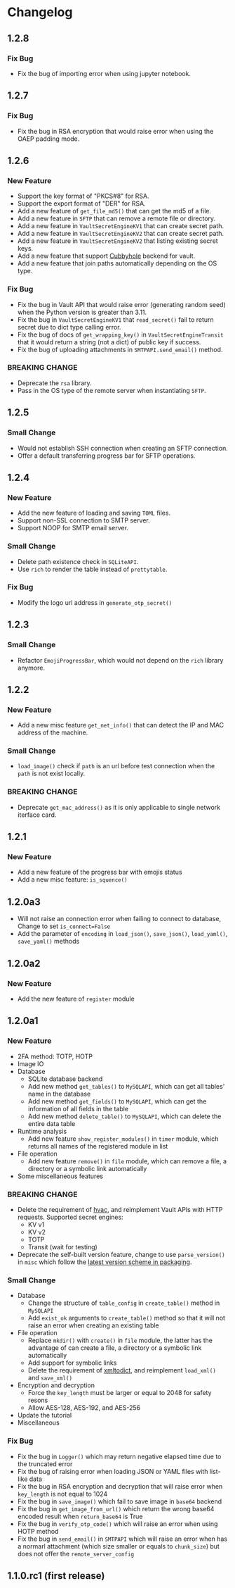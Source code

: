 # Changelog

## 1.2.8

### Fix Bug

- Fix the bug of importing error when using jupyter notebook.

## 1.2.7

### Fix Bug

- Fix the bug in RSA encryption that would raise error when using the OAEP padding mode.

## 1.2.6

### New Feature

- Support the key format of "PKCS#8" for RSA.
- Support the export format of "DER" for RSA.
- Add a new feature of `get_file_md5()` that can get the md5 of a file.
- Add a new feature in `SFTP` that can remove a remote file or directory.
- Add a new feature in `VaultSecretEngineKV1` that can create secret path.
- Add a new feature in `VaultSecretEngineKV2` that can create secret path.
- Add a new feature in `VaultSecretEngineKV2` that listing existing secret keys.
- Add a new feature that support [Cubbyhole](https://developer.hashicorp.com/vault/docs/secrets/cubbyhole) backend for vault.
- Add a new feature that join paths automatically depending on the OS type.

### Fix Bug

- Fix the bug in Vault API that would raise error (generating random seed) when the Python version is greater than 3.11.
- Fix the bug in `VaultSecretEngineKV1` that `read_secret()` fail to return secret due to dict type calling error.
- Fix the bug of docs of `get_wrapping_key()` in `VaultSecretEngineTransit` that it would return a string (not a dict) of public key if success.
- Fix the bug of uploading attachments in `SMTPAPI.send_email()` method.

### BREAKING CHANGE

- Deprecate the `rsa` library.
- Pass in the OS type of the remote server when instantiating `SFTP`.


## 1.2.5

### Small Change

- Would not establish SSH connection when creating an SFTP connection.
- Offer a default transferring progress bar for SFTP operations.


## 1.2.4

### New Feature

- Add the new feature of loading and saving `TOML` files.
- Support non-SSL connection to SMTP server.
- Support NOOP for SMTP email server.

### Small Change

- Delete path existence check in `SQLiteAPI`.
- Use `rich` to render the table instead of `prettytable`.

### Fix Bug

- Modify the logo url address in `generate_otp_secret()`


## 1.2.3

### Small Change

- Refactor `EmojiProgressBar`, which would not depend on the `rich` library anymore.


## 1.2.2

### New Feature

- Add a new misc feature `get_net_info()` that can detect the IP and MAC address of the machine.

### Small Change

- `load_image()` check if `path` is an url before test connection when the `path` is not exist locally.

### BREAKING CHANGE

- Deprecate `get_mac_address()` as it is only applicable to single network iterface card.


## 1.2.1

### New Feature

- Add a new feature of the progress bar with emojis status
- Add a new misc feature: `is_squence()`


## 1.2.0a3

- Will not raise an connection error when failing to connect to database, Change to set `is_connect=False`
- Add the parameter of `encoding` in `load_json()`, `save_json()`, `load_yaml()`, `save_yaml()` methods


## 1.2.0a2

### New Feature

- Add the new feature of `register` module


## 1.2.0a1

### New Feature

- 2FA method: TOTP, HOTP
- Image IO
- Database
  - SQLite database backend
  - Add new method `get_tables()` to `MySQLAPI`, which can get all tables' name in the database
  - Add new method `get_fields()` to `MySQLAPI`, which can get the information of all fields in the table
  - Add new method `delete_table()` to `MySQLAPI`,  which can delete the entire data table
- Runtime analysis
  - Add new feature `show_register_modules()` in `timer` module, which returns all names of the registered module in list
- File operation
  - Add new feature `remove()` in `file` module, which can remove a file, a directory or a symbolic link automatically
- Some miscellaneous features

### BREAKING CHANGE

- Delete the requirement of [hvac](https://github.com/hvac/hvac), and reimplement Vault APIs with HTTP requests. Supported secret engines:
  - KV v1
  - KV v2
  - TOTP
  - Transit (wait for testing)
- Deprecate the self-built version feature, change to use `parse_version()` in `misc` which follow the [latest version scheme in packaging](https://packaging.python.org/en/latest/specifications/version-specifiers/).

### Small Change

- Database
  - Change the structure of `table_config` in `create_table()` method in `MySQLAPI`
  - Add `exist_ok` arguments to `create_table()` method so that it will not raise an error when creating an existing table
- File operation
  - Replace `mkdir()` with `create()` in `file` module, the latter has the advantage of can create a file, a directory or a symbolic link automatically
  - Add support for symbolic links
  - Delete the requirement of [xmltodict](https://github.com/martinblech/xmltodict), and reimplement `load_xml()` and `save_xml()`
- Encryption and decryption
  - Force the `key_length` must be larger or equal to 2048 for safety resons
  - Allow AES-128, AES-192, and AES-256
- Update the tutorial
- Miscellaneous

### Fix Bug

- Fix the bug in `Logger()` which may return negative elapsed time due to the truncated error
- Fix the bug of raising error when loading JSON or YAML files with list-like data
- Fix the bug in RSA encryption and decryption that will raise error when `key_length` is not equal to 1024
- Fix the bug in `save_image()` which fail to save image in `base64` backend
- Fix the bug in `get_image_from_url()` which return the wrong base64 encoded result when `return_base64` is True
- Fix the bug in `verify_otp_code()` which will raise an error when using HOTP method
- Fix the bug in `send_email()` in `SMTPAPI` which will raise an error when has a normarl attachment (which size smaller or equals to `chunk_size`) but does not offer the `remote_server_config`


## 1.1.0.rc1 (first release)
